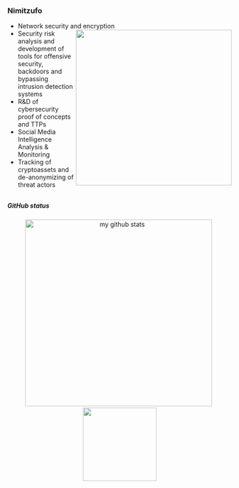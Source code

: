### Nimitzufo

- Network security and encryption<img align="right" width="350" src="https://user-images.githubusercontent.com/51093556/101558750-994c0480-398d-11eb-85bf-957b3aabb757.gif" />
- Security risk analysis and development of tools for offensive security, backdoors and bypassing intrusion detection systems
- R&D of cybersecurity proof of concepts and TTPs
- Social Media Intelligence Analysis & Monitoring
- Tracking of cryptoassets and de-anonymizing of threat actors




###



<!-- 
<code><img height="35" src="https://cdn-icons-png.flaticon.com/512/145/145807.png"></code>
<code><img height="35" src="https://cdn-icons.flaticon.com/png/512/4423/premium/4423638.png?token=exp=1650903466~hmac=c28ba16292445ad9d947e16a43eab4cd"></code>
<code><img height="35" src="https://cdn-icons-png.flaticon.com/512/3800/3800024.png"></code>
<code><img height="35" src="https://cdn-icons.flaticon.com/png/512/2504/premium/2504839.png?token=exp=1650903357~hmac=e35143710755231bf49548a9ece7ef4f"></code><br> -->
##

##### GitHub status
<p align="center">
    <img src="https://github-readme-stats.vercel.app/api?username=nimitzufo&theme=highcontrast&show_icons=true&count_private=true" alt="my github stats" width="420" />&nbsp;<img src="https://github-readme-stats.vercel.app/api/top-langs/?username=nimitzufo&langs_count=8&layout=compact&theme=highcontrast&include_all_commits=true&count_private=true" height="165" >
</p>
